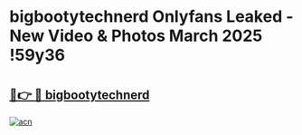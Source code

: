 # bigbootytechnerd Onlyfans Leaked - New Video & Photos March 2025 !59y36

# <h2><a href="https://2wc1j6.iuczelnia.edu.pl?title=bigbootytechnerd&ref=59y36">🔗👉 🔴 bigbootytechnerd</a></h2>

[![acn](https://github.com/user-attachments/assets/0f9c940e-d8b0-45ae-aac7-cd30a18b3e1c)](https://2wc1j6.iuczelnia.edu.pl?title=bigbootytechnerd&ref=59y36)


